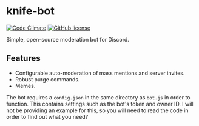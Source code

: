 # knife-bot
[![Code Climate](https://codeclimate.com/github/Ovyerus/knife-bot/badges/gpa.svg)](https://codeclimate.com/github/Ovyerus/knife-bot) [![GitHub license](https://img.shields.io/badge/license-MIT-blue.svg)](./LICENSE)

Simple, open-source moderation bot for Discord.

## Features
- Configurable auto-moderation of mass mentions and server invites.
- Robust purge commands.
- Memes.

The bot requires a `config.json` in the same directory as `bot.js` in order to function. This contains settings such as the bot's token and owner ID.
I will not be providing an example for this, so you will need to read the code in order to find out what you need?